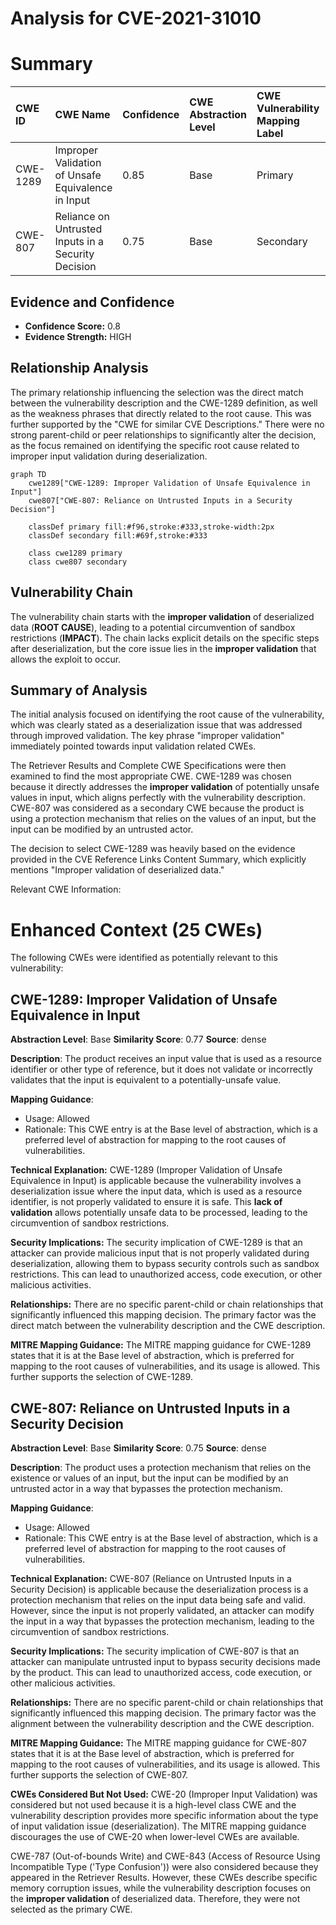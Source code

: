# Analysis for CVE-2021-31010

# Summary
| CWE ID  | CWE Name                                                            | Confidence | CWE Abstraction Level | CWE Vulnerability Mapping Label | CWE-Vulnerability Mapping Notes |
| :-------- | :------------------------------------------------------------------ | :--------- | :---------------------- | :------------------------------ | :------------------------------ |
| CWE-1289 | Improper Validation of Unsafe Equivalence in Input                | 0.85       | Base                    | Primary                         | Allowed                         |
| CWE-807 | Reliance on Untrusted Inputs in a Security Decision               | 0.75       | Base                    | Secondary                       | Allowed                         |

## Evidence and Confidence

*   **Confidence Score:** 0.8
*   **Evidence Strength:** HIGH

## Relationship Analysis
The primary relationship influencing the selection was the direct match between the vulnerability description and the CWE-1289 definition, as well as the weakness phrases that directly related to the root cause. This was further supported by the "CWE for similar CVE Descriptions." There were no strong parent-child or peer relationships to significantly alter the decision, as the focus remained on identifying the specific root cause related to improper input validation during deserialization.

```mermaid
graph TD
    cwe1289["CWE-1289: Improper Validation of Unsafe Equivalence in Input"]
    cwe807["CWE-807: Reliance on Untrusted Inputs in a Security Decision"]

    classDef primary fill:#f96,stroke:#333,stroke-width:2px
    classDef secondary fill:#69f,stroke:#333
    
    class cwe1289 primary
    class cwe807 secondary
```

## Vulnerability Chain
The vulnerability chain starts with the **improper validation** of deserialized data (**ROOT CAUSE**), leading to a potential circumvention of sandbox restrictions (**IMPACT**). The chain lacks explicit details on the specific steps after deserialization, but the core issue lies in the **improper validation** that allows the exploit to occur.

## Summary of Analysis
The initial analysis focused on identifying the root cause of the vulnerability, which was clearly stated as a deserialization issue that was addressed through improved validation. The key phrase "improper validation" immediately pointed towards input validation related CWEs.

The Retriever Results and Complete CWE Specifications were then examined to find the most appropriate CWE. CWE-1289 was chosen because it directly addresses the **improper validation** of potentially unsafe values in input, which aligns perfectly with the vulnerability description. CWE-807 was considered as a secondary CWE because the product is using a protection mechanism that relies on the values of an input, but the input can be modified by an untrusted actor.

The decision to select CWE-1289 was heavily based on the evidence provided in the CVE Reference Links Content Summary, which explicitly mentions "Improper validation of deserialized data."

Relevant CWE Information:

# Enhanced Context (25 CWEs)
The following CWEs were identified as potentially relevant to this vulnerability:

## CWE-1289: Improper Validation of Unsafe Equivalence in Input
**Abstraction Level**: Base
**Similarity Score**: 0.77
**Source**: dense

**Description**:
The product receives an input value that is used as a resource identifier or other type of reference, but it does not validate or incorrectly validates that the input is equivalent to a potentially-unsafe value.

**Mapping Guidance**:
- Usage: Allowed
- Rationale: This CWE entry is at the Base level of abstraction, which is a preferred level of abstraction for mapping to the root causes of vulnerabilities.

**Technical Explanation:**
CWE-1289 (Improper Validation of Unsafe Equivalence in Input) is applicable because the vulnerability involves a deserialization issue where the input data, which is used as a resource identifier, is not properly validated to ensure it is safe. This **lack of validation** allows potentially unsafe data to be processed, leading to the circumvention of sandbox restrictions.

**Security Implications:**
The security implication of CWE-1289 is that an attacker can provide malicious input that is not properly validated during deserialization, allowing them to bypass security controls such as sandbox restrictions. This can lead to unauthorized access, code execution, or other malicious activities.

**Relationships:**
There are no specific parent-child or chain relationships that significantly influenced this mapping decision. The primary factor was the direct match between the vulnerability description and the CWE description.

**MITRE Mapping Guidance:**
The MITRE mapping guidance for CWE-1289 states that it is at the Base level of abstraction, which is preferred for mapping to the root causes of vulnerabilities, and its usage is allowed. This further supports the selection of CWE-1289.

## CWE-807: Reliance on Untrusted Inputs in a Security Decision
**Abstraction Level**: Base
**Similarity Score**: 0.75
**Source**: dense

**Description**:
The product uses a protection mechanism that relies on the existence or values of an input, but the input can be modified by an untrusted actor in a way that bypasses the protection mechanism.

**Mapping Guidance**:
- Usage: Allowed
- Rationale: This CWE entry is at the Base level of abstraction, which is a preferred level of abstraction for mapping to the root causes of vulnerabilities.

**Technical Explanation:**
CWE-807 (Reliance on Untrusted Inputs in a Security Decision) is applicable because the deserialization process is a protection mechanism that relies on the input data being safe and valid. However, since the input is not properly validated, an attacker can modify the input in a way that bypasses the protection mechanism, leading to the circumvention of sandbox restrictions.

**Security Implications:**
The security implication of CWE-807 is that an attacker can manipulate untrusted input to bypass security decisions made by the product. This can lead to unauthorized access, code execution, or other malicious activities.

**Relationships:**
There are no specific parent-child or chain relationships that significantly influenced this mapping decision. The primary factor was the alignment between the vulnerability description and the CWE description.

**MITRE Mapping Guidance:**
The MITRE mapping guidance for CWE-807 states that it is at the Base level of abstraction, which is preferred for mapping to the root causes of vulnerabilities, and its usage is allowed. This further supports the selection of CWE-807.

**CWEs Considered But Not Used:**
CWE-20 (Improper Input Validation) was considered but not used because it is a high-level class CWE and the vulnerability description provides more specific information about the type of input validation issue (deserialization). The MITRE mapping guidance discourages the use of CWE-20 when lower-level CWEs are available.

CWE-787 (Out-of-bounds Write) and CWE-843 (Access of Resource Using Incompatible Type ('Type Confusion')) were also considered because they appeared in the Retriever Results. However, these CWEs describe specific memory corruption issues, while the vulnerability description focuses on the **improper validation** of deserialized data. Therefore, they were not selected as the primary CWE.